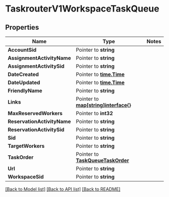 # TaskrouterV1WorkspaceTaskQueue

## Properties
Name | Type | Notes
------------ | ------------- | -------------
**AccountSid** | Pointer to **string** | 
**AssignmentActivityName** | Pointer to **string** | 
**AssignmentActivitySid** | Pointer to **string** | 
**DateCreated** | Pointer to [**time.Time**](time.Time.md) | 
**DateUpdated** | Pointer to [**time.Time**](time.Time.md) | 
**FriendlyName** | Pointer to **string** | 
**Links** | Pointer to [**map[string]interface{}**](.md) | 
**MaxReservedWorkers** | Pointer to **int32** | 
**ReservationActivityName** | Pointer to **string** | 
**ReservationActivitySid** | Pointer to **string** | 
**Sid** | Pointer to **string** | 
**TargetWorkers** | Pointer to **string** | 
**TaskOrder** | Pointer to [**TaskQueueTaskOrder**](task_queue_task_order.md) | 
**Url** | Pointer to **string** | 
**WorkspaceSid** | Pointer to **string** | 

[[Back to Model list]](../README.md#documentation-for-models) [[Back to API list]](../README.md#documentation-for-api-endpoints) [[Back to README]](../README.md)


